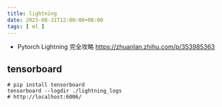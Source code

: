 ```yaml
---
title: lightning
date: 2023-08-31T12:00:00+08:00
tags: [ ml ]
---
```


- Pytorch Lightning 完全攻略 https://zhuanlan.zhihu.com/p/353985363


## tensorboard

```shell
# pip install tensorboard
tensorboard --logdir ./lightning_logs
# http://localhost:6006/
```
